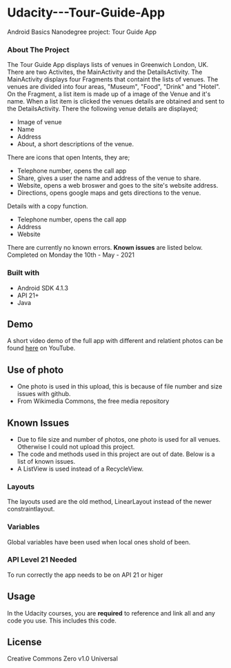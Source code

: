 # Udacity---Tour-Guide-App
Android Basics Nanodegree project: Tour Guide App
### About The Project ###
The Tour Guide App displays lists of venues in Greenwich London, UK. There are two Activites, the MainActivity and the DetailsActivity. The MainActivity displays four Fragments that containt the lists of venues. The venues are divided into four areas, "Museum", "Food", "Drink" and "Hotel". On the Fragment, a list item is made up of a image of the Venue and it's name. When a list item is clicked the venues details are obtained and sent to the DetailsActivity. There the following venue details are displayed;
- Image of venue
- Name
- Address 
- About, a short descriptions of the venue.

There are icons that open Intents, they are;
- Telephone number, opens the call app
- Share, gives a user the name and address of the venue to share.
- Website, opens a web broswer and goes to the site's website address.
- Directions, opens google maps and gets directions to the venue. 

Details with a copy function.
- Telephone number, opens the call app
- Address
- Website

There are currently no known errors. __Known issues__ are listed below.
Completed on Monday the 10th - May - 2021
### Built with ###
- Android SDK 4.1.3
- API 21+
- Java

## Demo ##
A short video demo of the full app with different and relatient photos can be found [here](https://youtu.be/NvS4BvWE-Bs) on YouTube.

## Use of photo ##
- One photo is used in this upload, this is because of file number and size issues with github.
- From Wikimedia Commons, the free media repository


## Known Issues ##
- Due to file size and number of photos, one photo is used for all venues. Otherwise I could not upload this project.
- The code and methods used in this project are out of date. Below is a list of known issues.
- A ListView is used instead of a RecycleView.

### Layouts ###
The layouts used are the old method, LinearLayout instead of the newer constraintlayout.

### Variables ###
Global variables have been used when local ones shold of been.

### API Level 21 Needed ###
To run correctly the app needs to be on API 21 or higer

## Usage ##
In the Udacity courses, you are **required** to reference and link all and any code you use. This includes this code.

## License ##
Creative Commons Zero v1.0 Universal

